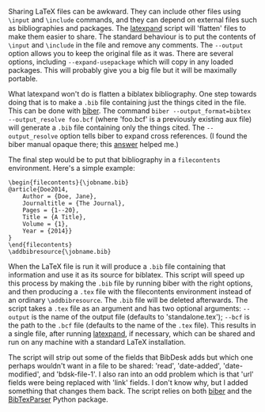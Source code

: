 Sharing LaTeX files can be awkward. They can include other files using `\input` and `\include` commands, and they can depend on external files such as bibliographies and packages. The [latexpand](http://www.ctan.org/pkg/latexpand) script will 'flatten' files to make them easier to share. The standard behaviour is to put the contents of `\input` and `\include` in the file and remove any comments. The `--output` option allows you to keep the original file as it was. There are several options, including `--expand-usepackage` which will copy in any loaded packages. This will probably give you a big file but it will be maximally portable.

What latexpand won't do is flatten a biblatex bibliography. One step towards doing that is to make a `.bib` file containing just the things cited in the file. This can be done with [biber](http://sourceforge.net/projects/biblatex-biber/). The command `biber --output_format=bibtex --output_resolve foo.bcf` (where 'foo.bcf' is a previously existing aux file) will generate a `.bib` file containing only the things cited. The `--output_resolve` option tells biber to expand cross references. (I found the biber manual opaque there; this [answer](http://tex.stackexchange.com/a/164328/451) helped me.)

The final step would be to put that bibliography in a `filecontents` environment. Here's a simple example:

```
\begin{filecontents}{\jobname.bib}
@article{Doe2014,
    Author = {Doe, Jane},
    Journaltitle = {The Journal},
    Pages = {1--20},
    Title = {A Title},
    Volume = {1},
    Year = {2014}}
}
\end{filecontents}
\addbibresource{\jobname.bib}
```

When the LaTeX file is run it will produce a `.bib` file containing that information and use it as its source for biblatex. This script will speed up this process by making the `.bib` file by running biber with the right options, and then producing a `.tex` file with the filecontents environment instead of an ordinary `\addbibresource`. The `.bib` file will be deleted afterwards. The script takes a `.tex` file as an argument and has two optional arguments: `--output` is the name of the output file (defaults to 'standalone.tex'); `--bcf` is the path to the `.bcf` file (defaults to the name of the `.tex` file). This results in a single file, after running [latexpand](http://www.ctan.org/pkg/latexpand), if necessary, which can be shared and run on any machine with a standard LaTeX installation.

The script will strip out some of the fields that BibDesk adds but which one perhaps wouldn't want in a file to be shared: 'read', 'date-added', 'date-modified', and 'bdsk-file-1'. I also ran into an odd problem which is that 'url' fields were being replaced with 'link' fields. I don't know why, but I added something that changes them back. The script relies on both [biber](http://biblatex-biber.sourceforge.net) and the [BibTexParser](https://pypi.python.org/pypi/bibtexparser) Python package.
